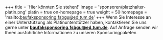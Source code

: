 +++
title = 'Hier könnten Sie stehen!'
image = 'sponsoren/platzhalter-platin.png'
platin = true
on-homepage = true
weight = 50
homepage = 'mailto:baufaksponsoring.fsbgu@ed.tum.de'
+++
Wenn Sie Interesse an einer Unterstützung als Platinunterstützer haben, kontaktieren Sie uns gerne unter **[baufaksponsoring.fsbgu@ed.tum.de](mailto:baufaksponsoring.fsbgu@ed.tum.de)**. Auf Anfrage senden wir Ihnen ausführliche Informationen zu unseren Sponsoringpaketen.